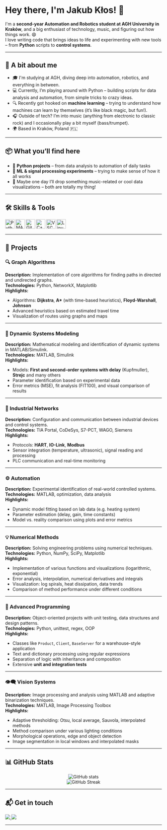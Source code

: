 # Hey there, I'm Jakub Kłos! 👋

I'm a **second-year Automation and Robotics student at AGH University in Kraków**, and a big enthusiast of technology, music, and figuring out how things work. 😄  
I love writing code that brings ideas to life and experimenting with new tools – from **Python** scripts to **control systems**.

---

## 🧑 A bit about me

- 🎓 I'm studying at AGH, diving deep into automation, robotics, and everything in between.
- 💻 Currently, I’m playing around with Python – building scripts for data analysis and automation, from simple tricks to crazy ideas.
- 🔍 Recently got hooked on **machine learning** – trying to understand how machines can learn by themselves (it’s like black magic, but fun!).
- 🎧 Outside of tech? I’m into music (anything from electronic to classic rock) and I occasionally play a bit myself (bass/trumpet).
- 🌍 Based in Kraków, Poland 🇵🇱

---

## 📦 What you’ll find here

- 🐍 **Python projects** – from data analysis to automation of daily tasks
- 🧪 **ML & signal processing experiments** – trying to make sense of how it all works
- 🎨 Maybe one day I’ll drop something music-related or cool data visualizations – both are totally my thing!

---

## 🛠️ Skills & Tools

<img align="left" alt="Python" width="30px" src="https://cdn.jsdelivr.net/gh/devicons/devicon/icons/python/python-original.svg" />
<img align="left" alt="MATLAB" width="30px" src="https://cdn.jsdelivr.net/gh/devicons/devicon/icons/matlab/matlab-original.svg" />
<img align="left" alt="Git" width="30px" src="https://cdn.jsdelivr.net/gh/devicons/devicon/icons/git/git-original.svg" />
<img align="left" alt="C++" width="30px" src="https://cdn.jsdelivr.net/gh/devicons/devicon/icons/cplusplus/cplusplus-original.svg" />
<img align="left" alt="VSCode" width="30px" src="https://cdn.jsdelivr.net/gh/devicons/devicon/icons/vscode/vscode-original.svg" />
<img align="left" alt="Linux" width="30px" src="https://cdn.jsdelivr.net/gh/devicons/devicon/icons/linux/linux-original.svg" />
<br><br>

---

## 📌 Projects

### 🔍 Graph Algorithms
**Description:** Implementation of core algorithms for finding paths in directed and undirected graphs.  
**Technologies:** Python, NetworkX, Matplotlib  
**Highlights:**
- Algorithms: **Dijkstra**, **A\*** (with time-based heuristics), **Floyd-Warshall**, **Johnson**
- Advanced heuristics based on estimated travel time
- Visualization of routes using graphs and maps

---

### 🧮 Dynamic Systems Modeling
**Description:** Mathematical modeling and identification of dynamic systems in MATLAB/Simulink.  
**Technologies:** MATLAB, Simulink  
**Highlights:**
- Models: **First and second-order systems with delay** (Kupfmuller), **Strejc** and many others
- Parameter identification based on experimental data
- Error metrics (MSE), fit analysis (FIT100), and visual comparison of results

---

### 📡 Industrial Networks
**Description:** Configuration and communication between industrial devices and control systems.  
**Technologies:** TIA Portal, CoDeSys, S7-PCT, WAGO, Siemens  
**Highlights:**
- Protocols: **HART**, **IO-Link**, **Modbus**
- Sensor integration (temperature, ultrasonic), signal reading and processing
- PLC communication and real-time monitoring

---

### ⚙️ Automation 
**Description:** Experimental identification of real-world controlled systems.  
**Technologies:** MATLAB, optimization, data analysis  
**Highlights:**
- Dynamic model fitting based on lab data (e.g. heating system)
- Parameter estimation (delay, gain, time constants)
- Model vs. reality comparison using plots and error metrics

---

### 💡 Numerical Methods
**Description:** Solving engineering problems using numerical techniques.  
**Technologies:** Python, NumPy, SciPy, Matplotlib  
**Highlights:**
- Implementation of various functions and visualizations (logarithmic, exponential)
- Error analysis, interpolation, numerical derivatives and integrals
- Visualization: log spirals, heat dissipation, data trends
- Comparison of method performance under different conditions

---

### 🧠 Advanced Programming
**Description:** Object-oriented projects with unit testing, data structures and design patterns.  
**Technologies:** Python, unittest, regex, OOP  
**Highlights:**
- Classes like `Product`, `Client`, `BaseServer` for a warehouse-style application
- Text and dictionary processing using regular expressions
- Separation of logic with inheritance and composition
- Extensive **unit and integration tests**

---

### 👁️‍🗨️ Vision Systems
**Description:** Image processing and analysis using MATLAB and adaptive binarization techniques.  
**Technologies:** MATLAB, Image Processing Toolbox  
**Highlights:**
- Adaptive thresholding: Otsu, local average, Sauvola, interpolated methods
- Method comparison under various lighting conditions
- Morphological operations, edge and object detection
- Image segmentation in local windows and interpolated masks

---

## 📊 GitHub Stats

<p align="center">
  <img src="https://github-readme-stats.vercel.app/api?username=Jakub Klos &show_icons=true&theme=transparent&hide=prs" alt="GitHub stats" />
  <br>
  <img src="https://github-readme-streak-stats.herokuapp.com/?user=kubaklos&theme=transparent" alt="GitHub Streak" />
</p>

---

## 📬 Get in touch

<p align="left">
  <a href="mailto:jklos2018@gmail.com">
    <img src="https://img.shields.io/badge/E--mail-kubaklos17@gmail.com-red?style=flat-square&logo=gmail" />
  </a>
  <a href="https://www.linkedin.com/in/jakub-k%C5%82os-7314b81b7/">
    <img src="https://img.shields.io/badge/LinkedIn-Jakub%20Kłos-blue?style=flat-square&logo=linkedin" />
  </a>
</p>

---
